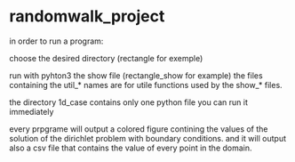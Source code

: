 # randomwalk_project


in order to run a program:

choose the desired directory (rectangle for exemple)

run with pyhton3 the show file (rectangle_show for example)
the files containing the util_* names are for utile functions used by the show_* files.

the directory  1d_case contains only one python  file you can run it immediately

every prpgrame will output a colored figure contining the values of the solution of the dirichlet problem with boundary conditions. and it will output also a csv file that contains the value of every point in the domain.
